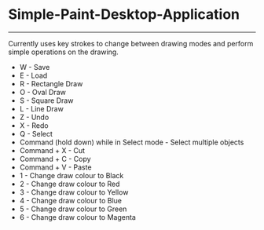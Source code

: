 # Simple-Paint-Desktop-Application
----------------------------------
Currently uses key strokes to change between drawing modes and perform simple operations on the drawing.

* W - Save
* E - Load
* R - Rectangle Draw
* O - Oval Draw
* S - Square Draw
* L - Line Draw
* Z - Undo
* X - Redo
* Q - Select
* Command (hold down) while in Select mode - Select multiple objects
* Command + X - Cut
* Command + C - Copy
* Command + V - Paste
* 1 - Change draw colour to Black
* 2 - Change draw colour to Red
* 3 - Change draw colour to Yellow
* 4 - Change draw colour to Blue
* 5 - Change draw colour to Green
* 6 - Change draw colour to Magenta
